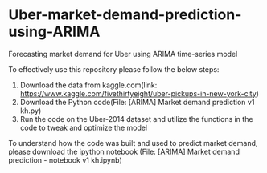# Uber-market-demand-prediction-using-ARIMA
Forecasting market demand for Uber using ARIMA time-series model

To effectively use this repository please follow the below steps:
1) Download the data from kaggle.com(link: https://www.kaggle.com/fivethirtyeight/uber-pickups-in-new-york-city)
2) Download the Python code(File: [ARIMA] Market demand prediction v1 kh.py)
3) Run the code on the Uber-2014 dataset and utilize the functions in the code to tweak and optimize the model

To understand how the code was built and used to predict market demand, please download the ipython notebook
(File: [ARIMA] Market demand prediction - notebook v1 kh.ipynb)
